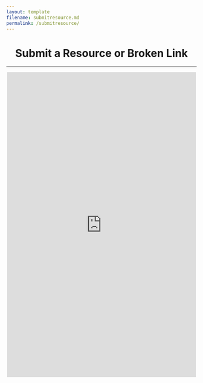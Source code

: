 ```yaml
---
layout: template
filename: submitresource.md
permalink: /submitresource/
---
```

<center><h1>Submit a Resource or Broken Link</h1></center>
<hr>

<center>
<iframe src="https://docs.google.com/forms/d/e/1FAIpQLScWz875XkB2rH-3kABTny1eByV3-Goup1kFUeN1ot-tHNvb7Q/viewform?embedded=true" width="500" height="805" frameborder="0" marginheight="0" marginwidth="0">Loading…</iframe>
</center>
